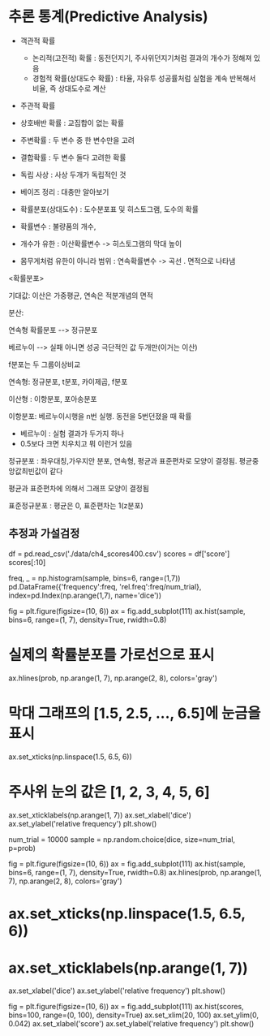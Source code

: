 # 추론 통계(Predictive Analysis)

- 객관적 확률

  - 논리적(고전적) 확률 : 동전던지기, 주사위던지기처럼 결과의 개수가 정해져 있음
  - 경험적 확률(상대도수 확률) : 타율, 자유투 성공률처럼 실험을 계속 반복해서 비율, 즉 상대도수로 계산

  

- 주관적 확률



- 상호배반 확률 : 교집합이 없는 확률



- 주변확률 : 두 변수 중 한 변수만을 고려
- 결합확률 : 두 변수 둘다 고려한 확률



- 독립 사상 : 사상 두개가 독립적인 것

- 베이즈 정리 : 대충만 알아보기





- 확률분포(상대도수) : 도수분포표 및 히스토그램, 도수의 확률
- 확률변수 : 불량품의 개수,
- 개수가 유한 : 이산확률변수 -> 히스토그램의 막대 높이
- 몸무게처럼 유한이 아니라 범위 : 연속확률변수 -> 곡선 . 면적으로 나타냄



<확률분포>

기대값: 이산은 가중평균, 연속은 적분개념의 면적

분산: 



연속형 확률분포 --> 정규분포

베르누이 --> 실패 아니면 성공 극단적인 값 두개만(이거는 이산)

f분포는 두 그룹이상비교



연속형: 정규분포, t분포, 카이제곱, f분포

이산형 : 이항분포, 포아송분포



이항분포: 베르누이시행을 n번 실행. 동전을 5번던졌을 때 확률

- 베르누이 : 실험 결과가 두가지 하나
- 0.5보다 크면 치우치고 뭐 이런거 있음



정규분포 : 좌우대칭,가우지안 분포, 연속형, 평균과 표준편차로 모양이 결정됨. 평균중앙값최빈값이 같다

평균과 표준편차에 의해서 그래프 모양이 결정됨

표준정규분포 : 평균은 0, 표준편차는 1(z분포)



## 추정과 가설검정

df = pd.read_csv('./data/ch4_scores400.csv')
scores = df['score']
scores[:10]



freq, _ = np.histogram(sample, bins=6, range=(1,7))
pd.DataFrame({'frequency':freq,
             'rel.freq':freq/num_trial},
            index=pd.Index(np.arange(1,7), name='dice'))



fig = plt.figure(figsize=(10, 6))
ax = fig.add_subplot(111)
ax.hist(sample, bins=6, range=(1, 7), density=True, rwidth=0.8)
# 실제의 확률분포를 가로선으로 표시
ax.hlines(prob, np.arange(1, 7), np.arange(2, 8), colors='gray')
# 막대 그래프의 [1.5, 2.5, ..., 6.5]에 눈금을 표시
ax.set_xticks(np.linspace(1.5, 6.5, 6))
# 주사위 눈의 값은 [1, 2, 3, 4, 5, 6]
ax.set_xticklabels(np.arange(1, 7))
ax.set_xlabel('dice')
ax.set_ylabel('relative frequency')
plt.show()



num_trial = 10000
sample = np.random.choice(dice, size=num_trial, p=prob)

fig = plt.figure(figsize=(10, 6))
ax = fig.add_subplot(111)
ax.hist(sample, bins=6, range=(1, 7), density=True, rwidth=0.8)
ax.hlines(prob, np.arange(1, 7), np.arange(2, 8), colors='gray')
# ax.set_xticks(np.linspace(1.5, 6.5, 6))
# ax.set_xticklabels(np.arange(1, 7))
ax.set_xlabel('dice')
ax.set_ylabel('relative frequency')
plt.show()





fig = plt.figure(figsize=(10, 6))
ax = fig.add_subplot(111)
ax.hist(scores, bins=100, range=(0, 100), density=True)
ax.set_xlim(20, 100)
ax.set_ylim(0, 0.042)
ax.set_xlabel('score')
ax.set_ylabel('relative frequency')
plt.show()